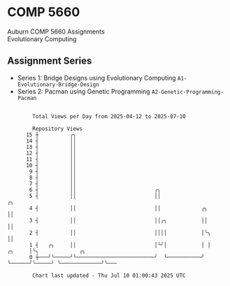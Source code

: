 # COMP 5660
Auburn COMP 5660 Assignments  
Evolutionary Computing

## Assignment Series
- Series 1: Bridge Designs using Evolutionary Computing `A1-Evolutionary-Bridge-Design`
- Series 2: Pacman using Genetic Programming `A2-Genetic-Programming-Pacman`

```

        Total Views per Day from 2025-04-12 to 2025-07-10

        Repository Views
      15 ┼          ╭╮
      14 ┤          ││
      13 ┤          ││
      12 ┤          ││
      11 ┤          ││
      10 ┤          ││
       9 ┤          ││
       8 ┤          ││
       7 ┤          ││
       6 ┤          ││                         ╭╮
       5 ┤          ││                         ││                             ╭╮
       4 ┤          ││                         ││             ╭╮              ││
       3 ┤          ││                         ││╭╮           ││              ││
       2 ┤          ││                         ││││           │╰╮             ││
       1 ┤   ╭╮     ││                         │╰╯│           │ │      ╭╮     │╰╮             ╭╮
       0 ┼───╯╰─────╯╰─────────────────────────╯  ╰───────────╯ ╰──────╯╰─────╯ ╰─────────────╯╰───

        Chart last updated - Thu Jul 10 01:00:43 2025 UTC
        
```

